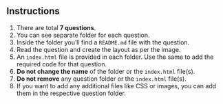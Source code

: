 ## Instructions
1. There are total **7 questions**.
2. You can see separate folder for each question.
3. Inside the folder you’ll find a `README.md` file with the question.
4. Read the question and create the layout as per the image.
5. An `index.html` file is provided in each folder. Use the same to add the required code for that question.
6. **Do not change the name** of the folder or the `index.html` file(s).
7. **Do not remove** any question folder or the `index.html` file(s).
8. If you want to add any additional files like CSS or images, you can add them in the respective question folder.
